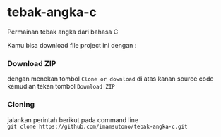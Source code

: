 # tebak-angka-c
Permainan tebak angka dari bahasa C

Kamu bisa download file project ini dengan :

### Download ZIP
dengan menekan tombol `Clone or download` di atas kanan source code <br>
kemudian tekan tombol `Download ZIP`

### Cloning
jalankan perintah berikut pada command line <br>
`git clone https://github.com/imamsutono/tebak-angka-c.git`
